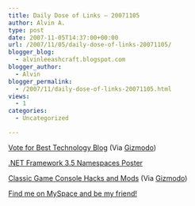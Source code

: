 ```yaml
---
title: Daily Dose of Links – 20071105
author: Alvin A.
type: post
date: 2007-11-05T14:37:00+00:00
url: /2007/11/05/daily-dose-of-links-20071105/
blogger_blog:
  - alvinleeashcraft.blogspot.com
blogger_author:
  - Alvin
blogger_permalink:
  - /2007/11/daily-dose-of-links-20071105.html
views:
  - 1
categories:
  - Uncategorized

---
```

<a title="weblogawards.org 2007" href="http://2007.weblogawards.org/polls/best-technology-blog-1.php" target="_blank">Vote for Best Technology Blog</a> (Via <a title="Vote for Giz" href="http://gizmodo.com/gadgets/vote-for-giz/vote-for-giz-see-more-boobies-318721.php" target="_blank">Gizmodo</a>)

<a title="MS Downloads" href="http://www.microsoft.com/downloads/details.aspx?familyid=7b645f3a-6d22-4548-a0d8-c2a27e1917f8&displaylang=en&tm" target="_blank">.NET Framework 3.5 Namespaces Poster</a>

<a title="Ben Heckendorn&#x27;s Hacks" href="http://benheck.com/all-game-projects/" target="_blank">Classic Game Console Hacks and Mods</a> (Via <a title="Ben Heck&#x27;s Definitive Atari Mod Mega Timeline" href="http://gizmodo.com/gadgets/mods/ben-hecks-definitive-atari-mod-mega-timeline-318613.php" target="_blank">Gizmodo</a>)

<div class="blogger-post-footer">
  <a href="http://www.myspace.com/alvinashcraft">Find me on MySpace and be my friend!</a></p>
</div>